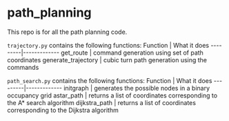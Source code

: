 # path_planning
This repo is for all the path planning code.

```trajectory.py``` contains the following functions:
Function | What it does
---------|-------------
get_route |  command generation using set of path coordinates
generate_trajectory | cubic turn path generation using the commands 

```path_search.py``` contains the following functions:
Function | What it does
---------|-------------
initgraph |  generates the possible nodes in a binary occupancy grid
astar_path | returns a list of coordinates corresponding to the A* search algorithm
dijkstra_path | returns a list of coordinates corresponding to the Dijkstra algorithm
